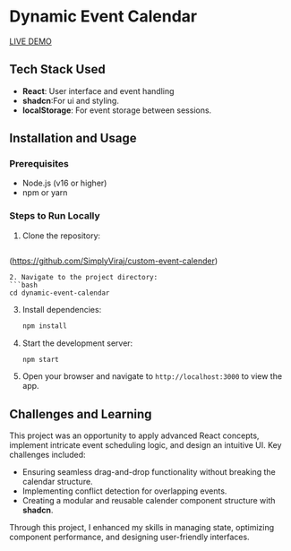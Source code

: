 # Dynamic Event Calendar
[LIVE DEMO](https://virajs-flam-assessment.netlify.app/)

## Tech Stack Used
- **React**: User interface and event handling
- **shadcn**:For ui and styling.
- **localStorage**: For event storage between sessions.

## Installation and Usage

### Prerequisites
- Node.js (v16 or higher)
- npm or yarn

### Steps to Run Locally
1. Clone the repository:
   ```bash
  (https://github.com/SimplyViraj/custom-event-calender)
   ```
2. Navigate to the project directory:
   ```bash
   cd dynamic-event-calendar
   ```
3. Install dependencies:
   ```bash
   npm install
   ```
4. Start the development server:
   ```bash
   npm start
   ```
5. Open your browser and navigate to `http://localhost:3000` to view the app.


## Challenges and Learning
This project was an opportunity to apply advanced React concepts, implement intricate event scheduling logic, and design an intuitive UI. Key challenges included:
- Ensuring seamless drag-and-drop functionality without breaking the calendar structure.
- Implementing conflict detection for overlapping events.
- Creating a modular and reusable calender component structure with **shadcn**.

Through this project, I enhanced my skills in managing state, optimizing component performance, and designing user-friendly interfaces.
